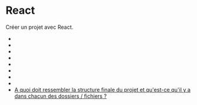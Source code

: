 # React

Créer un projet avec React.


- []()
- []()
- []()
- []()
- []()
- []()
- []()
- []()
- [A quoi doit ressembler la structure finale du projet et qu'est-ce qu'il y a dans chacun des dossiers / fichiers ?](https://github.com/MagomedVoraev/react-tutoriel-doc/structure-projet-react.md)